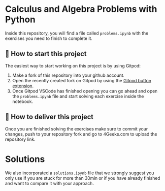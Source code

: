 # Calculus and Algebra Problems with Python

Inside this repository, you will find a file called `problems.ipynb` with the exercises you need to finish to complete it.

## 🌱  How to start this project

The easiest way to start working on this project is by using Gitpod:

1. Make a fork of this repository into your github account.
2. Open the recently created fork on Gitpod by using the [Gitpod button extension](https://www.gitpod.io/docs/browser-extension/).
3. Once Gitpod VSCode has finished opening you can go ahead and open the `problems.ipynb` file and start solving each exercise inside the notebook.

## 🚛 How to deliver this project

Once you are finished solving the exercises make sure to commit your changes, push to your repository fork and go to 4Geeks.com to upload the repository link.

# Solutions

We also incorporated a `solutions.ipynb` file that we strongly suggest you only use if you are stuck for more than 30min or if you have already finished and want to compare it with your approach.
